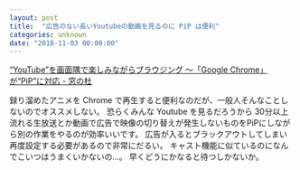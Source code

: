 ```yaml
---
layout: post
title:  "広告のない長いYoutubeの動画を見るのに PiP は便利"
categories: unknown
date: "2018-11-03 00:00:00"
---
```


[“YouTube”を画面隅で楽しみながらブラウジング ～「Google Chrome」が“PiP”に対応 \- 窓の杜](https://forest.watch.impress.co.jp/docs/news/1149180.html)

録り溜めたアニメを Chrome で再生すると便利なのだが、一般人そんなことしないのでオススメしない。
恐らくみんな Youtube を見るだろうから 30分以上流れる生放送とか動画で広告で映像の切り替えが発生しないものをPiPにしながら別の作業をやるのが効率いいです。
広告が入るとブラックアウトしてしまい再度設定する必要があるので非常にだるい。
キャスト機能に似ているのになんでこいつはうまくいかないの...。
早くどうにかなると待つしかないか。
